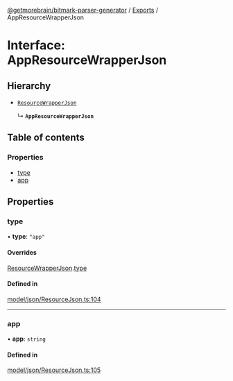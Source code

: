 [@getmorebrain/bitmark-parser-generator](../API.md) / [Exports](../modules.md) / AppResourceWrapperJson

# Interface: AppResourceWrapperJson

## Hierarchy

- [`ResourceWrapperJson`](ResourceWrapperJson.md)

  ↳ **`AppResourceWrapperJson`**

## Table of contents

### Properties

- [type](AppResourceWrapperJson.md#type)
- [app](AppResourceWrapperJson.md#app)

## Properties

### type

• **type**: ``"app"``

#### Overrides

[ResourceWrapperJson](ResourceWrapperJson.md).[type](ResourceWrapperJson.md#type)

#### Defined in

[model/json/ResourceJson.ts:104](https://github.com/getMoreBrain/bitmark-parser-generator/blob/b82d7bf/src/model/json/ResourceJson.ts#L104)

___

### app

• **app**: `string`

#### Defined in

[model/json/ResourceJson.ts:105](https://github.com/getMoreBrain/bitmark-parser-generator/blob/b82d7bf/src/model/json/ResourceJson.ts#L105)
